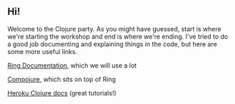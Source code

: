 ## Hi!

Welcome to the Clojure party. As you might have guessed, start is where we're starting the workshop and end is where we're ending. I've tried to do a good job documenting and explaining things in the code, but here are some more useful links. 

[Ring Documentation](http://ring-clojure.github.io/ring/index.html), which we will use a lot

[Compojure](https://github.com/weavejester/compojure/wiki), which sits on top of Ring

[Heroku Clojure docs](https://devcenter.heroku.com/categories/clojure) (great tutorials!)